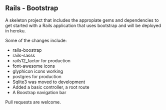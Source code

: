 Rails - Bootstrap
---

A skeleton project that includes the appropiate gems and dependencies to get
started with a Rails application that uses bootstrap and will be deployed in heroku.

Some of the changes include:

- rails-boostrap
- rails-sasss
- rails12_factor for production
- font-awesome icons
- glyphicon icons working
- postgres for production
- Sqlite3 was moved to development
- Added a basic controller, a root route
- A Boostrap navigation bar

Pull requests are welcome.

